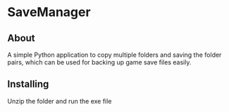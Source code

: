 # SaveManager

## About
A simple Python application to copy multiple folders and saving the folder pairs, which can be used for backing up game save files easily.

## Installing
Unzip the folder and run the exe file